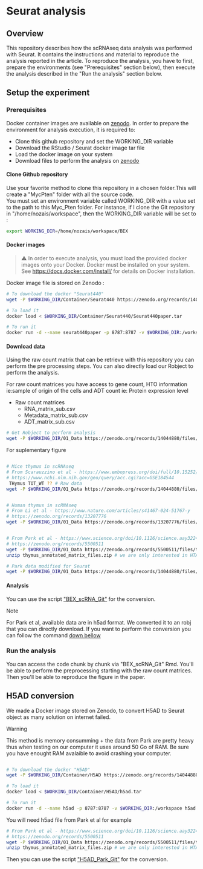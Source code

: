 # Seurat analysis

## Overview

This repository describes how the scRNAseq data analysis was performed with Seurat. It contains the instructions and material to reproduce the analysis reported in the article.
To reproduce the analysis, you have to first, prepare the environments (see "Prerequisites" section below), then execute the analysis described in the "Run the analysis" section below.

## Setup the experiment
### Prerequisites

Docker container images are available on [zenodo](https://doi.org/10.5281/zenodo.14044880).
In order to prepare the environment for analysis execution, it is required to:
- Clone this github repository and set the WORKING_DIR variable
- Download the RStudio / Seurat docker image tar file
- Load the docker image on your system
- Download files to perform the analysis on [zenodo](https://doi.org/10.5281/zenodo.14044880)

#### Clone Github repository

Use your favorite method to clone this repository in a chosen folder.This will create a "MycPten" folder with all the source code. <br/>
You must set an environment variable called WORKING_DIR with a value set to the path to this Myc_Pten folder.
For instance, if I clone the Git repository in "/home/nozais/workspace", then the WORKING_DIR variable will be set to :

```bash
export WORKING_DIR=/home/nozais/workspace/BEX
```

#### Docker images
> :warning: In order to execute analysis, you must load the provided docker images onto your Docker. Docker must be installed on your system. See https://docs.docker.com/install/ for details on Docker installation.

Docker image file is stored on Zenodo :

```bash
# To download the docker "Seurat440"
wget -P $WORKING_DIR/Container/Seurat440 https://zenodo.org/records/14044880/files/Seurat440paper.tar

# To load it
docker load < $WORKING_DIR/Container/Seurat440/Seurat440paper.tar

# To run it
docker run -d --name seurat440paper -p 8787:8787 -v $WORKING_DIR:/workspace seurat440paper
```

#### Download data
Using the raw count matrix that can be retrieve with this repository you can perform the pre processing steps.
You can also directly load our Robject to perform the analysis.

For raw count matrices you have access to gene count, HTO information ie:sample of origin of the cells and ADT count ie: Protein expression level
- Raw count matrices
	- RNA_matrix_sub.csv
	- Metadata_matrix_sub.csv
	- ADT_matrix_sub.csv

```bash
# Get Robject to perform analysis
wget -P $WORKING_DIR/01_Data https://zenodo.org/records/14044880/files/BC_BEX_mice.Robj

```

For suplementary figure
```bash

# Mice thymus in scRNAseq
# From Scarauzzino et al - https://www.embopress.org/doi/full/10.15252/embj.2021110023
# https://www.ncbi.nlm.nih.gov/geo/query/acc.cgi?acc=GSE184544 
 THymus TOT_WT ?? # Raw data
wget -P $WORKING_DIR/01_Data https://zenodo.org/records/14044880/files/ThymusWT_clean_cc-regressed_noADT.Robj # Processed object 


# Human thymus in scRNAseq 
# From Li et al - https://www.nature.com/articles/s41467-024-51767-y
# https://zenodo.org/records/13207776
wget -P $WORKING_DIR/01_Data https://zenodo.org/records/13207776/files/thymus.sc.RDS #already processed object


# From Park et al - https://www.science.org/doi/10.1126/science.aay3224
# https://zenodo.org/records/5500511
wget -P $WORKING_DIR/01_Data https://zenodo.org/records/5500511/files/thymus_annotated_matrix_files.zip
unzip thymus_annotated_matrix_files.zip # we are only interested in HTA08.v01.A05.Science_human_fig1.h5ad

# Park data modified for Seurat 
wget -P $WORKING_DIR/01_Data https://zenodo.org/records/14044880/files/Park_dataset.robj

```

#### Analysis
You can use the script ["BEX_scRNA_Git"](/02_Seurat_analysis/02_Script/BEX_scRNA_Git.Rmd)   for the conversion.


> [!NOTE]  
> For Park et al, available data are in h5ad format. We converted it to an robj that you can directly download. If you want to perform the conversion you can follow the command [down bellow](#h5ad-conversion) 


### Run the analysis
You can access the code chunk by chunk via "BEX_scRNA_Git" Rmd. You'll be able to perform the preprocessing starting with the raw count matrices.
Then you'll be able to reproduce the figure in the paper.

## H5AD conversion

We made a Docker image stored on Zenodo, to convert H5AD to Seurat object as many solution on internet failed. 

> [!WARNING] 
> This method is memory consumming + the data from Park are pretty heavy thus when testing on our computer it uses around 50 Go of RAM.
> Be sure you have enought RAM avalaible to avoid crashing your computer.


```bash

# To download the docker "H5AD"
wget -P $WORKING_DIR/Container/H5AD https://zenodo.org/records/14044880/files/h5ad.tar

# To load it
docker load < $WORKING_DIR/Container/H5AD/h5ad.tar

# To run it
docker run -d --name h5ad -p 8787:8787 -v $WORKING_DIR:/workspace h5ad
```
You will need h5ad file from Park et al for example
```bash
# From Park et al - https://www.science.org/doi/10.1126/science.aay3224
# https://zenodo.org/records/5500511
wget -P $WORKING_DIR/01_Data https://zenodo.org/records/5500511/files/thymus_annotated_matrix_files.zip
unzip thymus_annotated_matrix_files.zip # we are only interested in HTA08.v01.A05.Science_human_fig1.h5ad
```
Then you can use the script ["H5AD_Park_Git"](/02_Seurat_analysis/02_Script/H5AD_Park_Git.rmd)   for the conversion.
